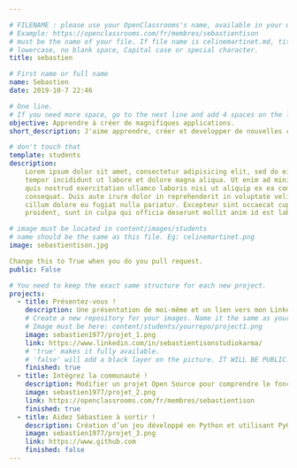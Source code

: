 ```yaml
---

# FILENAME : please use your OpenClassrooms's name, available in your url.
# Example: https://openclassrooms.com/fr/membres/sebastientison
# must be the name of your file. If file name is celinemartinet.md, title is celinemartinet.
# lowercase, no blank space, Capital case or special character.
title: sebastien

# First name or full name
name: Sebastien
date: 2019-10-7 22:46

# One line.
# If you need more space, go to the next line and add 4 spaces on the left, as in 'description'.
objective: Apprendre à créer de magnifiques applications.
short_description: J'aime apprendre, créer et developper de nouvelles compétences.

# don't touch that
template: students
description:
    Lorem ipsum dolor sit amet, consectetur adipisicing elit, sed do eiusmod
    tempor incididunt ut labore et dolore magna aliqua. Ut enim ad minim veniam,
    quis nostrud exercitation ullamco laboris nisi ut aliquip ex ea commodo
    consequat. Duis aute irure dolor in reprehenderit in voluptate velit esse
    cillum dolore eu fugiat nulla pariatur. Excepteur sint occaecat cupidatat non
    proident, sunt in culpa qui officia deserunt mollit anim id est laborum.

# image must be located in content/images/students
# name should be the same as this file. Eg: celinemartinet.png
image: sebastientison.jpg

Change this to True when you do you pull request.
public: False

# You need to keep the exact same structure for each new project.
projects:
  - title: Présentez-vous !
    description: Une présentation de moi-même et un lien vers mon LinkedIn.
    # Create a new repository for your images. Name it the same as your nickname and profile picture.
    # Image must be here: content/students/yourrepo/project1.png
    image: sebastien1977/projet_1.png
    link: https://www.linkedin.com/in/sebastientisonstudiokarma/
    # 'true' makes it fully available.
    # 'false' will add a black layer on the picture. IT WILL BE PUBLIC!
    finished: true
  - title: Intégrez la communauté !
    description: Modifier un projet Open Source pour comprendre le fonctionnement de Git, de Github et des pull requests. 
    image: sebastien1977/projet_2.png
    link: https://openclassrooms.com/fr/membres/sebastientison
    finished: true
  - title: Aidez Sébastien à sortir !
    description: Création d’un jeu développé en Python et utilisant PyGame.
    image: sebastien1977/projet_3.png
    link: https://www.github.com
    finished: false
---
```

